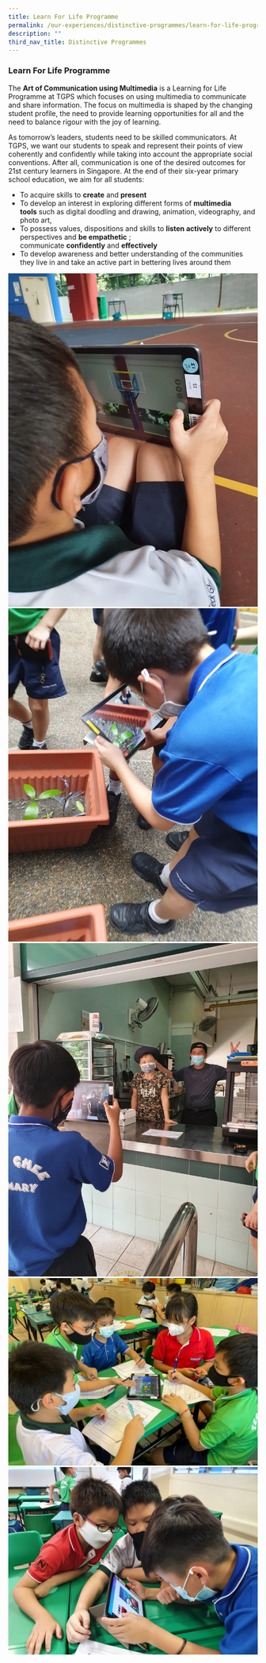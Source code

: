 ```yaml
---
title: Learn For Life Programme
permalink: /our-experiences/distinctive-programmes/learn-for-life-programme/
description: ""
third_nav_title: Distinctive Programmes
---
```

### **Learn For Life Programme**
The **Art of Communication using Multimedia** is a Learning for Life Programme at TGPS which focuses on using multimedia to communicate and share information. The focus on multimedia is shaped by the changing student profile, the need to provide learning opportunities for all and the need to balance rigour with the joy of learning.

As tomorrow’s leaders, students need to be skilled communicators. At TGPS, we want our students to speak and represent their points of view coherently and confidently while taking into account the appropriate social conventions. After all, communication is one of the desired outcomes for 21st century learners in Singapore. At the end of their six-year primary school education, we aim for all students:

*   To acquire skills to **create** and **present**
*   To develop an interest in exploring different forms of **multimedia tools** such as digital doodling and drawing, animation, videography, and photo art,
*   To possess values, dispositions and skills to **listen actively** to different perspectives and **be empathetic** ; communicate **confidently** and **effectively**
*   To develop awareness and better understanding of the communities they live in and take an active part in bettering lives around them

![](/images/LLP%206.jpeg)
![](/images/LLP%207.jpeg)
![](/images/LLP%203.jpeg)
![](/images/LLP%204.jpeg)
![](/images/LLP%205.jpeg)